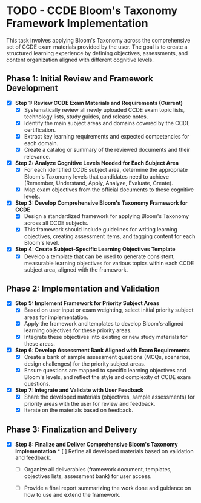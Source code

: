 # TODO - CCDE Bloom's Taxonomy Framework Implementation

This task involves applying Bloom's Taxonomy across the comprehensive set of CCDE exam materials provided by the user. The goal is to create a structured learning experience by defining objectives, assessments, and content organization aligned with different cognitive levels.

## Phase 1: Initial Review and Framework Development

*   [X] **Step 1: Review CCDE Exam Materials and Requirements (Current)**
    *   [X] Systematically review all newly uploaded CCDE exam topic lists, technology lists, study guides, and release notes.
    *   [X] Identify the main subject areas and domains covered by the CCDE certification.
    *   [X] Extract key learning requirements and expected competencies for each domain.
    *   [X] Create a catalog or summary of the reviewed documents and their relevance.
*   [X] **Step 2: Analyze Cognitive Levels Needed for Each Subject Area**
    *   [X] For each identified CCDE subject area, determine the appropriate Bloom's Taxonomy levels that candidates need to achieve (Remember, Understand, Apply, Analyze, Evaluate, Create).
    *   [X] Map exam objectives from the official documents to these cognitive levels.
*   [X] **Step 3: Develop Comprehensive Bloom's Taxonomy Framework for CCDE**
    *   [X] Design a standardized framework for applying Bloom's Taxonomy across all CCDE subjects.
    *   [X] This framework should include guidelines for writing learning objectives, creating assessment items, and tagging content for each Bloom's level.
*   [X] **Step 4: Create Subject-Specific Learning Objectives Template**
    *   [X] Develop a template that can be used to generate consistent, measurable learning objectives for various topics within each CCDE subject area, aligned with the framework.

## Phase 2: Implementation and Validation
*   [X] **Step 5: Implement Framework for Priority Subject Areas**
    *   [X] Based on user input or exam weighting, select initial priority subject areas for implementation.
    *   [X] Apply the framework and templates to develop Bloom\'s-aligned learning objectives for these priority areas.
    *   [X] Integrate these objectives into existing or new study materials for these areas.
*   [X] **Step 6: Develop Assessment Bank Aligned with Exam Requirements**
    *   [X] Create a bank of sample assessment questions (MCQs, scenarios, design challenges) for the priority subject areas.
    *   [X] Ensure questions are mapped to specific learning objectives and Bloom's levels, and reflect the style and complexity of CCDE exam questions.
*   [X] **Step 7: Integrate and Validate with User Feedback**
    *   [X] Share the developed materials (objectives, sample assessments) for priority areas with the user for review and feedback.
    *   [X] Iterate on the materials based on feedback.

## Phase 3: Finalization and Delivery

*   [X] **Step 8: Finalize and Deliver Comprehensive Bloom\'s Taxonomy Implementation**    *   [ ] Refine all developed materials based on validation and feedback.
    *   [ ] Organize all deliverables (framework document, templates, objectives lists, assessment bank) for user access.
    *   [ ] Provide a final report summarizing the work done and guidance on how to use and extend the framework.


